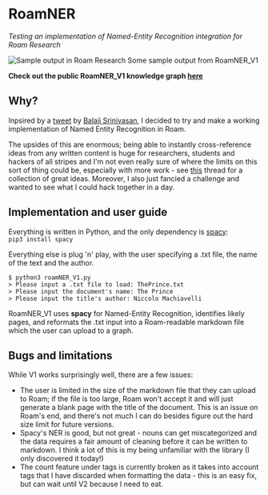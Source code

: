 # RoamNER
_Testing an implementation of Named-Entity Recognition integration for Roam Research_


![Sample output in Roam Research](https://github.com/hmprt/RoamNER/blob/master/img/newFrontPage.png)
Some sample output from RoamNER_V1  

**Check out the public RoamNER_V1 knowledge graph [here](https://roamresearch.com/#/app/roamNER_test)**



## Why?

Inpsired by a [tweet](https://twitter.com/balajis/status/1307140423937265664?s=20) by [Balaji Srinivasan](https://balajis.com/), I decided to try and make a working implementation of Named Entity Recognition in Roam.

The upsides of this are enormous; being able to instantly cross-reference ideas from any written content is huge for researchers, students and hackers of all stripes and I'm not even really sure of where the limits on this sort of thing could be, especially with more work - see [this](https://twitter.com/RoamFm/status/1307009419524202496?s=20) thread for a collection of great ideas. Moreover, I also just fancied a challenge and wanted to see what I could hack together in a day.

## Implementation and user guide

Everything is written in Python, and the only dependency is [spacy](https://spacy.io/):  
`pip3 install spacy`

Everything else is plug 'n' play, with the user specifying a .txt file, the name of the text and the author.  
```
$ python3 roamNER_V1.py
> Please input a .txt file to load: ThePrince.txt
> Please input the document's name: The Prince
> Please input the title's author: Niccolo Machiavelli
```
RoamNER_V1 uses **spacy** for Named-Entity Recognition, identifies likely pages, and reformats the .txt input into a Roam-readable markdown file which the user can upload to a graph.

## Bugs and limitations

While V1 works surprisingly well, there are a few issues:
- The user is limited in the size of the markdown file that they can upload to Roam; if the file is too large, Roam won't accept it and will just generate a blank page with the title of the document. This is an issue on Roam's end, and there's not much I can do besides figure out the hard size limit for future versions.
- Spacy's NER is good, but not great - nouns can get miscategorized and the data requires a fair amount of cleaning before it can be written to markdown. I think a lot of this is my being unfamiliar with the library (I only discovered it today!)
- The count feature under tags is currently broken as it takes into account tags that I have discarded when formatting the data - this is an easy fix, but can wait until V2 because I need to eat.

